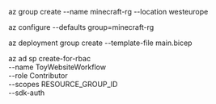  az group create --name minecraft-rg --location westeurope

 az configure --defaults group=minecraft-rg

 az deployment group create --template-file main.bicep


az ad sp create-for-rbac \
--name ToyWebsiteWorkflow \
--role Contributor \
--scopes RESOURCE_GROUP_ID \
--sdk-auth